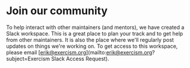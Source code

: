 # Join our community

To help interact with other maintainers (and mentors), we have created a Slack workspace.
This is a great place to plan your track and to get help from other maintainers.
It is also the place where we'll regularly post updates on things we're working on.
To get access to this workspace, please email [erik@exercism.org](mailto:erik@exercism.org?subject=Exercism Slack Access Request).
